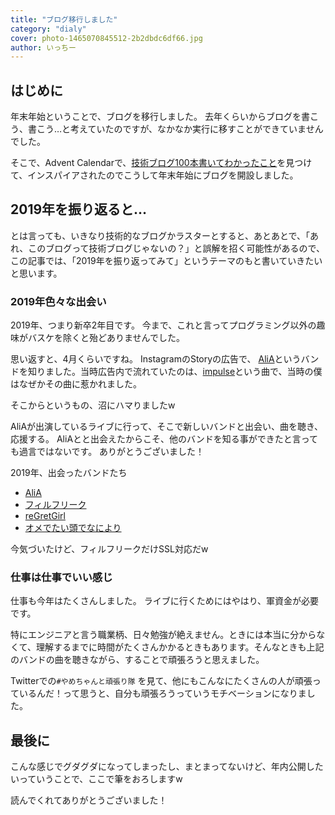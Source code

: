 ```yaml
---
title: "ブログ移行しました"
category: "dialy"
cover: photo-1465070845512-2b2dbdc6df66.jpg
author: いっちー
---
```


## はじめに
年末年始ということで、ブログを移行しました。
去年くらいからブログを書こう、書こう…と考えていたのですが、なかなか実行に移すことができていませんでした。

そこで、Advent Calendarで、[技術ブログ100本書いてわかったこと](https://chariosan.com/2019/12/15/techblog_100/)を見つけて、インスパイアされたのでこうして年末年始にブログを開設しました。

## 2019年を振り返ると…
とは言っても、いきなり技術的なブログかラスターとすると、あとあとで、「あれ、このブログって技術ブログじゃないの？」と誤解を招く可能性があるので、この記事では、「2019年を振り返ってみて」というテーマのもと書いていきたいと思います。

### 2019年色々な出会い
2019年、つまり新卒2年目です。
今まで、これと言ってプログラミング以外の趣味がバスケを除くと殆どありませんでした。

思い返すと、4月くらいですね。
InstagramのStoryの広告で、 [AliA](http://alialive.jp)というバンドを知りました。当時広告内で流れていたのは、[impulse](https://www.youtube.com/watch?v=Qb98LD-fxko)という曲で、当時の僕はなぜかその曲に惹かれました。

そこからというもの、沼にハマりましたw

AliAが出演しているライブに行って、そこで新しいバンドと出会い、曲を聴き、応援する。
AliAとと出会えたからこそ、他のバンドを知る事ができたと言っても過言ではないです。
ありがとうございました！

2019年、出会ったバンドたち
- [AliA](http://alialive.jp)
- [フィルフリーク](https://www.phillfreak-music.com)
- [reGretGirl](http://regretgirl.com)
- [オメでたい頭でなにより](http://www.omedeta.band)

今気づいたけど、フィルフリークだけSSL対応だw

### 仕事は仕事でいい感じ
仕事も今年はたくさんしました。
ライブに行くためにはやはり、軍資金が必要です。

特にエンジニアと言う職業柄、日々勉強が絶えません。ときには本当に分からなくて、理解するまでに時間がたくさんかかるときもあります。そんなときも上記のバンドの曲を聴きながら、することで頑張ろうと思えました。

Twitterでの`#やめちゃんと頑張り隊` を見て、他にもこんなにたくさんの人が頑張っているんだ！って思うと、自分も頑張ろうっていうモチベーションになりました。

## 最後に
こんな感じでグダグダになってしまったし、まとまってないけど、年内公開したいっていうことで、ここで筆をおろしますw

読んでくれてありがとうございました！
